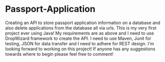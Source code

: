 # Passport-Application
Creating an API to store passport application information on a database and also delete applications from the database all via urls.
This is my very first project ever using Java! My requirements are as above and I need to use DropWizard framework to create the API.
I need to use Maven, Junit for testing, JSON for data transfer and I need to adhere for REST design.
I'm looking forward to working on this project! If anyone has any suggestions towards where to begin please feel free to comment!
